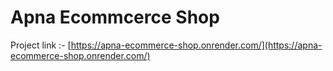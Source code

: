 # Apna Ecommcerce Shop

Project link :- [https://apna-ecommerce-shop.onrender.com/](https://apna-ecommerce-shop.onrender.com/)
